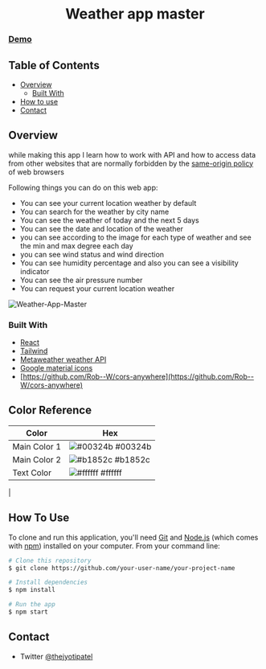 <!-- Please update value in the {}  -->

<h1 align="center">Weather app master</h1>

### [Demo](https://thejyotipatel.github.io/weather-app-master/)

<!-- TABLE OF CONTENTS -->

## Table of Contents

- [Overview](#overview)
  - [Built With](#built-with)
- [How to use](#how-to-use)
- [Contact](#contact)

<!-- OVERVIEW -->

## Overview

while making this app I learn how to work with API and how to access data from other websites that are normally forbidden by the [same-origin policy](https://developer.mozilla.org/en-US/docs/Web/Security/Same-origin_policy) of web browsers

Following things you can do on this web app:

- You can see your current location weather by default
- You can search for the weather by city name
- You can see the weather of today and the next 5 days
- You can see the date and location of the weather
- you can see according to the image for each type of weather and see the min and max degree each day
- you can see wind status and wind direction
- You can see humidity percentage and also you can see a visibility indicator
- You can see the air pressure number
- You can request your current location weather

![Weather-App-Master](https://user-images.githubusercontent.com/66724598/158875083-018db3eb-9392-468e-95d5-722ead31c5c8.png)

### Built With

<!-- This section should list any major frameworks that you built your project using. Here are a few examples.-->

- [React](https://reactjs.org/)
- [Tailwind](https://tailwindcss.com/)
- [Metaweather weather API](https://www.metaweather.com/api/)
- [Google material icons](https://google.github.io/material-design-icons/)
- [https://github.com/Rob--W/cors-anywhere](https://github.com/Rob--W/cors-anywhere)

## Color Reference

| Color        | Hex                                                              |
| ------------ | ---------------------------------------------------------------- |
| Main Color 1 | ![#00324b](https://via.placeholder.com/10/00324b?text=+) #00324b |
| Main Color 2 | ![#b1852c](https://via.placeholder.com/10/b1852c?text=+) #b1852c |
| Text Color   | ![#ffffff](https://via.placeholder.com/10/ffffff?text=+) #ffffff |

|

## How To Use

<!-- Example: -->

To clone and run this application, you'll need [Git](https://git-scm.com) and [Node.js](https://nodejs.org/en/download/) (which comes with [npm](http://npmjs.com)) installed on your computer. From your command line:

```bash
# Clone this repository
$ git clone https://github.com/your-user-name/your-project-name

# Install dependencies
$ npm install

# Run the app
$ npm start
```

## Contact

- Twitter [@thejyotipatel](https://{twitter.com/thejyotipatel})
